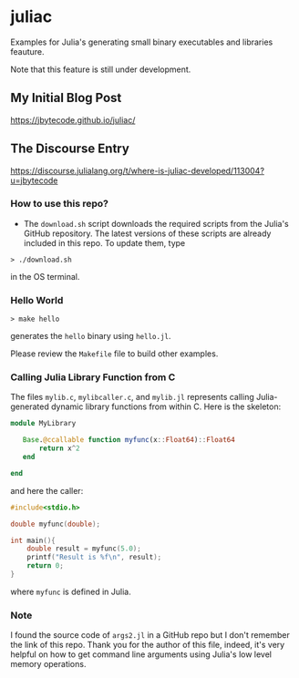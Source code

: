 # juliac

Examples for Julia's generating small binary executables and libraries feauture.

Note that this feature is still under development.

## My Initial Blog Post

https://jbytecode.github.io/juliac/

## The Discourse Entry

https://discourse.julialang.org/t/where-is-juliac-developed/113004?u=jbytecode

### How to use this repo?

- The `download.sh` script downloads the required scripts from the Julia's GitHub repository. The latest versions of these scripts are already included in this repo. To update them, type

```shell
> ./download.sh
```

in the OS terminal.

### Hello World

```shell
> make hello
```

generates the `hello` binary using `hello.jl`. 

Please review the `Makefile` file to build other examples.

### Calling Julia Library Function from C 

The files `mylib.c`, `mylibcaller.c`, and `mylib.jl` represents calling Julia-generated dynamic library functions from within C. Here is the skeleton:

```julia
module MyLibrary

   Base.@ccallable function myfunc(x::Float64)::Float64
	   return x^2
   end 

end 
```

and here the caller:

```C
#include<stdio.h>

double myfunc(double);

int main(){
	double result = myfunc(5.0);
	printf("Result is %f\n", result);
	return 0;
}
```

where `myfunc` is defined in Julia.

### Note

I found the source code of `args2.jl` in a GitHub repo but I don't remember the link of this repo. Thank you for the author of this file, indeed, it's very helpful on how to get command line arguments using Julia's low level memory operations.